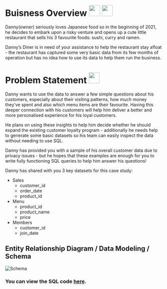 # Buisness Overview  <img src="https://github.com/user-attachments/assets/652acb72-e5c1-485d-9ed2-dc56b8867c8c" width="35"/>   <img src="https://github.com/user-attachments/assets/ed7ba249-eae6-4ce4-a9d3-80f97460ba47" width="35"/>

    


Danny(owner) seriously loves Japanese food so in the beginning of 2021, he decides to embark upon a risky venture and opens up a cute little restaurant that sells his 3 favourite foods: sushi, curry and ramen.

Danny’s Diner is in need of your assistance to help the restaurant stay afloat - the restaurant has captured some very basic data from its few months of operation but has no idea how to use its data to help them run the business.


# Problem Statement   <img src="https://github.com/user-attachments/assets/e5f09937-00a0-49dc-9b6c-e82752d33b8f" width="35"/> 



Danny wants to use the data to answer a few simple questions about his customers, especially about their visiting patterns, how much money they’ve spent and also which menu items are their favourite. Having this deeper connection with his customers will help him deliver a better and more personalised experience for his loyal customers.

He plans on using these insights to help him decide whether he should expand the existing customer loyalty program - additionally he needs help to generate some basic datasets so his team can easily inspect the data without needing to use SQL.

Danny has provided you with a sample of his overall customer data due to privacy issues - but he hopes that these examples are enough for you to write fully functioning SQL queries to help him answer his questions!

Danny has shared with you 3 key datasets for this case study:

- Sales
  - customer_id
  - order_date
  - product_id
- Menu
  - product_id
  - product_name
  - price
- Members
  - customer_id
  - join_date



## Entity Relationship Diagram / Data Modeling / Schema
![Schema](https://github.com/user-attachments/assets/c31db20e-cd24-4c25-9e51-b064f49589e3)



### You can view the SQL code [here](https://github.com/kohitkakde/Dannys-Dinner-SQL-/blob/main/Danny%20Dinner%20Code.sql).
